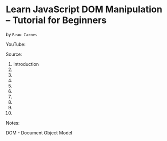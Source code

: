 # Learn JavaScript DOM Manipulation – Tutorial for Beginners
by `Beau Carnes`

YouTube: 

Source:

1. Introduction
2.
3.
4.
5.
6.
7.
8.
9.
10.

Notes:

DOM - Document Object Model
